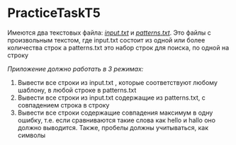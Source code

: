 
# PracticeTaskT5
Имеются два текстовых файла: *[input.txt](https://github.com/gulerati/PracticeTaskT5/blob/main/input.txt)* и *[patterns.txt](https://github.com/gulerati/PracticeTaskT5/blob/main/patterns.txt)*. Это файлы с произвольным текстом, где input.txt состоит из одной или более количества строк а patterns.txt это набор строк для поиска, по одной на строку

*Приложение должно работать в 3 режимах:*
1. Вывести все строки из input.txt , которые соответствуют любому
   шаблону, в любой строке в patterns.txt
2. Вывести все строки из
   input.txt содержащие из patterns.txt, с совпадением строка в строку
3. Вывести все строки содержащие совпадения максимум в одну ошибку,
   т.е. если сравниваются такие слова как hello и hallo оно должно
   выводится. Также, пробелы должны учитываться, как символы